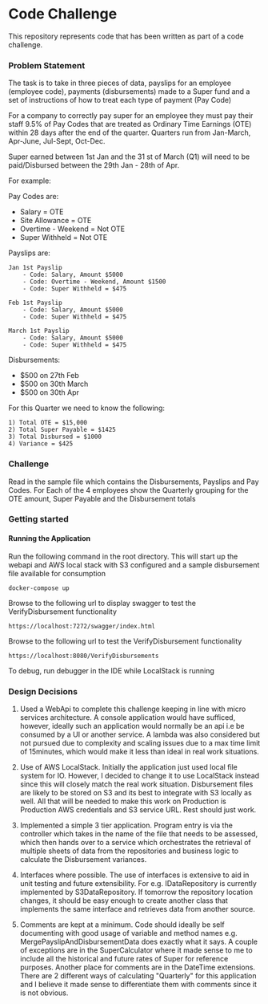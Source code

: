 # Code Challenge
This repository represents code that has been written as part of a code challenge. 

### Problem Statement
The task is to take in three pieces of data, payslips for an employee (employee code), payments (disbursements) made to a Super fund and a set of instructions of how to treat each type of payment (Pay Code)

For a company to correctly pay super for an employee they must pay their staff 9.5% of Pay Codes that are treated as Ordinary Time Earnings (OTE) within 28 days after the end of the quarter. Quarters run from Jan-March, Apr-June, Jul-Sept, Oct-Dec.

Super earned between 1st Jan and the 31 st of March (Q1) will need to be paid/Disbursed between the 29th Jan - 28th of Apr.

For example:

Pay Codes are:
- Salary = OTE
- Site Allowance = OTE
- Overtime - Weekend = Not OTE
- Super Withheld = Not OTE

Payslips are:

    Jan 1st Payslip
    	- Code: Salary, Amount $5000
    	- Code: Overtime - Weekend, Amount $1500
    	- Code: Super Withheld = $475

    Feb 1st Payslip
    	- Code: Salary, Amount $5000
    	- Code: Super Withheld = $475

    March 1st Payslip
    	- Code: Salary, Amount $5000
    	- Code: Super Withheld = $475


Disbursements:
- $500 on  27th Feb
- $500 on 30th March
- $500 on 30th Apr

For this Quarter we need to know the following:

	1) Total OTE = $15,000
	2) Total Super Payable = $1425
	3) Total Disbursed = $1000
	4) Variance = $425

### Challenge

Read in the sample file which contains the Disbursements, Payslips and Pay Codes.
For Each of the 4 employees show the Quarterly grouping for the OTE amount, Super Payable and the Disbursement totals

### Getting started

#### Running the Application 

Run the following command in the root directory. This will start up the webapi and AWS local stack with S3 configured and a sample disbursement file available for consumption

    docker-compose up    

Browse to the following url to display swagger to test the VerifyDisbursement functionality

    https://localhost:7272/swagger/index.html

Browse to the following url to test the VerifyDisbursement functionality

    https://localhost:8080/VerifyDisbursements

To debug, run debugger in the IDE while LocalStack is running

### Design Decisions

1. Used a WebApi to complete this challenge keeping in line with micro services architecture. A console application would have sufficed, however, ideally such an application would normally be an api i.e be consumed by a UI or another service. A lambda was also considered but not pursued due to complexity and scaling issues due to a max time limit of 15minutes, which would make it less than ideal in real work situations.


2. Use of AWS LocalStack. Initially the application just used local file system for IO. However, I decided to change it to use LocalStack instead since this will closely match the real work situation. Disbursement files are likely to be stored on S3 and its best to integrate with S3 locally as well. All that will be needed to make this work on Production is Production AWS credentials and S3 service URL. Rest should just work.


3. Implemented a simple 3 tier application. Program entry is via the controller which takes in the name of the file that needs to be assessed, which then hands over to a service which orchestrates the retrieval of multiple sheets of data from the repositories and business logic to calculate the Disbursement variances. 


4. Interfaces where possible. The use of interfaces is extensive to aid in unit testing and future extensibility. For e.g. IDataRepository is currently implemented by S3DataRepository. If tomorrow the repository location changes, it should be easy enough to create another class that implements the same interface and retrieves data from another source. 


5. Comments are kept at a minimum. Code should ideally be self documenting with good usage of variable and method names e.g. MergePayslipAndDisbursementData does exactly what it says. A couple of exceptions are in the SuperCalculator where it made sense to me to include all the historical and future rates of Super for reference purposes. Another place for comments are in the DateTime extensions. There are 2 different ways of calculating "Quarterly" for this application and I believe it made sense to differentiate them with comments since it is not obvious. 